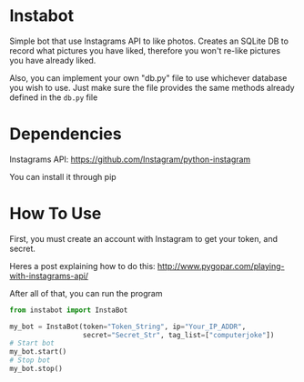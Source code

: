 Instabot
========

Simple bot that use Instagrams API to like photos.
Creates an SQLite DB to record what pictures you have liked, therefore you
won't re-like pictures you have already liked.

Also, you can implement your own "db.py" file to use whichever
database you wish to use. Just make sure the file provides the same methods already defined
in the `db.py` file

Dependencies
===========
Instagrams API: https://github.com/Instagram/python-instagram


You can install it through pip


How To Use
==========
First, you must create an account with Instagram to get your token, and secret.

Heres a post explaining how to do this: http://www.pygopar.com/playing-with-instagrams-api/

After all of that, you can run the program
~~~python
from instabot import InstaBot

my_bot = InstaBot(token="Token_String", ip="Your_IP_ADDR",
                  secret="Secret_Str", tag_list=["computerjoke"])
# Start bot
my_bot.start()
# Stop bot
my_bot.stop()
~~~

